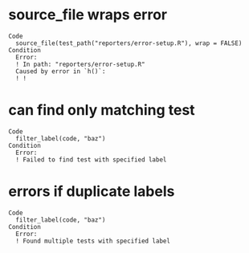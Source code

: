 # source_file wraps error

    Code
      source_file(test_path("reporters/error-setup.R"), wrap = FALSE)
    Condition
      Error:
      ! In path: "reporters/error-setup.R"
      Caused by error in `h()`:
      ! !

# can find only matching test

    Code
      filter_label(code, "baz")
    Condition
      Error:
      ! Failed to find test with specified label

# errors if duplicate labels

    Code
      filter_label(code, "baz")
    Condition
      Error:
      ! Found multiple tests with specified label

